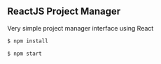

## ReactJS Project Manager

Very simple project manager interface using React

```sh
$ npm install
```

```sh
$ npm start
```
